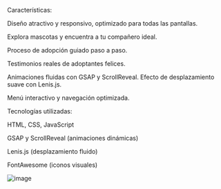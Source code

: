 Características:

Diseño atractivo y responsivo, optimizado para todas las pantallas.

Explora mascotas y encuentra a tu compañero ideal.

Proceso de adopción guiado paso a paso.

Testimonios reales de adoptantes felices.

Animaciones fluidas con GSAP y ScrollReveal.
Efecto de desplazamiento suave con Lenis.js.

Menú interactivo y navegación optimizada.

Tecnologías utilizadas:

HTML, CSS, JavaScript

GSAP y ScrollReveal (animaciones dinámicas)

Lenis.js (desplazamiento fluido)

FontAwesome (iconos visuales)

![image](https://github.com/user-attachments/assets/a2586e1b-30be-4c58-b437-d02459685c8f)
